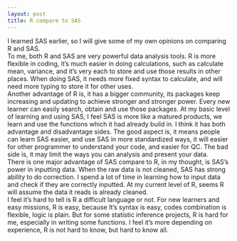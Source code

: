 ```yaml
---
layout: post
title: R compare to SAS
---
```


I learned SAS earlier, so I will give some of my own opinions on comparing R and SAS.  
To me, both R and SAS are very powerful data analysis tools. R is more flexible in coding, it’s much easier in doing calculations, such as calculate mean, variance, and it’s very each to store and use those results in other places. When doing SAS, it needs more fixed syntax to calculate, and will need more typing to store it for other uses.  
Another advantage of R is, it has a bigger community, its packages keep increasing and updating to achieve stronger and stronger power. Every new learner can easily search, obtain and use those packages. At my basic level of learning and using SAS, I feel SAS is more like a matured products, we learn and use the functions which it had already build in. I think it has both advantage and disadvantage sides. The good aspect is, it means people can learn SAS easier, and use SAS in more standardized ways, it will easier for other programmer to understand your code, and easier for QC. The bad side is, it may limit the ways you can analysis and present your data.  
There is one major advantage of SAS compare to R, in my thought, is SAS’s power in inputting data. When the raw data is not cleaned, SAS has strong ability to do correction. I spend a lot of time in learning how to input data and check if they are correctly inputted. At my current level of R, seems R will assume the data it reads is already cleaned.   
I feel it’s hard to tell is R a difficult language or not. For new learners and easy missions, R is easy, because It’s syntax is easy, codes combination is flexible, logic is plain. But for some statistic inference projects, R is hard for me, especially in writing some functions. I feel it’s more depending on experience, R is not hard to know, but hard to know all.       
